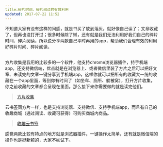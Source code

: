 ```yaml
---
title:碎片时间、碎片阅读的有效利用
updated: 2017-07-22 11:52
---
```

不知道大家有没有这样的同感，就是书买了放到落灰，就好像自己读了；文章收藏了，但再也没打开过；很多时候除了懒，还有就是我们无法利用好我们自己的碎片时间、碎片阅读，所以说分享两款自己平时再用的app，帮助我们合理有效的利用好碎片时间、碎片阅读。

<br/>方片收集是我用的比较多的一个软件，他支持chrome浏览器插件，持手机端app，还支持微信端，优点就是在浏览器上、或者微信里装了方片之后可以把好文章、未读完的文章一键分享到手机端app，这样你就可以把所有的收藏大一统的收藏在一个app里面，等到你有时间了（如坐车、厕所、躺被窝），打开方片收集，你之前收藏的文章都会呈现在里面，那么接下来你需要做的就是读完他们。
>[方片收集](http://funp.in/)

云书签同方片一样，也是支持浏览器、支持微信、支持手机端app，而且有自己的收趣商城（通过阅读、收藏可获得）可购买商城内商品。
>[收趣云书签](http://shouqu.me/)

感觉两款比较有特点的地方就是浏览器插件，一键操作太简单，还有就是微信端的操作也是挺新颖的，大家不妨试下。